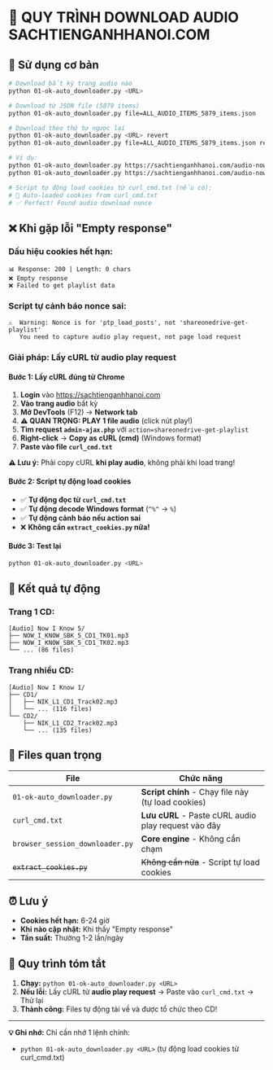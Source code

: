 # 🎵 QUY TRÌNH DOWNLOAD AUDIO SACHTIENGANHHANOI.COM

## 🚀 Sử dụng cơ bản

```bash
# Download bất kỳ trang audio nào
python 01-ok-auto_downloader.py <URL>

# Download từ JSON file (5879 items)
python 01-ok-auto_downloader.py file=ALL_AUDIO_ITEMS_5879_items.json

# Download theo thứ tự ngược lại
python 01-ok-auto_downloader.py <URL> revert
python 01-ok-auto_downloader.py file=ALL_AUDIO_ITEMS_5879_items.json revert

# Ví dụ:
python 01-ok-auto_downloader.py https://sachtienganhhanoi.com/audio-now-i-know-1-student-book-audio-cd/
python 01-ok-auto_downloader.py https://sachtienganhhanoi.com/audio-now-i-know-5-student-book-audio-cd/ revert

# Script tự động load cookies từ curl_cmd.txt (nếu có):
# 🔄 Auto-loaded cookies from curl_cmd.txt
# ✅ Perfect! Found audio download nonce
```

## ❌ Khi gặp lỗi "Empty response"

### Dấu hiệu cookies hết hạn:
```
📊 Response: 200 | Length: 0 chars
❌ Empty response
❌ Failed to get playlist data
```

### Script tự cảnh báo nonce sai:
```
⚠️  Warning: Nonce is for 'ptp_load_posts', not 'shareonedrive-get-playlist'
   You need to capture audio play request, not page load request
```

### Giải pháp: Lấy cURL từ audio play request

#### Bước 1: Lấy cURL đúng từ Chrome
1. **Login** vào https://sachtienganhhanoi.com
2. **Vào trang audio** bất kỳ
3. **Mở DevTools** (F12) → **Network tab**
4. **⚠️ QUAN TRỌNG: PLAY 1 file audio** (click nút play!)
5. **Tìm request `admin-ajax.php`** với `action=shareonedrive-get-playlist`
6. **Right-click** → **Copy as cURL (cmd)** (Windows format)
7. **Paste vào file `curl_cmd.txt`**

**⚠️ Lưu ý:** Phải copy cURL **khi play audio**, không phải khi load trang!

#### Bước 2: Script tự động load cookies
- ✅ **Tự động đọc từ `curl_cmd.txt`**
- ✅ **Tự động decode Windows format** (`^%^` → `%`)
- ✅ **Tự động cảnh báo nếu action sai**
- ❌ **Không cần `extract_cookies.py` nữa!**

#### Bước 3: Test lại
```bash
python 01-ok-auto_downloader.py <URL>
```

## 📁 Kết quả tự động

### Trang 1 CD:
```
[Audio] Now I Know 5/
├── NOW_I_KNOW_SBK_5_CD1_TK01.mp3
├── NOW_I_KNOW_SBK_5_CD1_TK02.mp3
└── ... (86 files)
```

### Trang nhiều CD:
```
[Audio] Now I Know 1/
├── CD1/
│   ├── NIK_L1_CD1_Track02.mp3
│   └── ... (116 files)
└── CD2/
    ├── NIK_L1_CD2_Track02.mp3
    └── ... (135 files)
```

## 🔧 Files quan trọng

| File | Chức năng |
|------|-----------|
| `01-ok-auto_downloader.py` | **Script chính** - Chạy file này (tự load cookies) |
| `curl_cmd.txt` | **Lưu cURL** - Paste cURL audio play request vào đây |
| `browser_session_downloader.py` | **Core engine** - Không cần chạm |
| ~~`extract_cookies.py`~~ | ~~Không cần nữa~~ - Script tự load cookies |

## ⏰ Lưu ý

- **Cookies hết hạn:** 6-24 giờ
- **Khi nào cập nhật:** Khi thấy "Empty response"
- **Tần suất:** Thường 1-2 lần/ngày

## 🎯 Quy trình tóm tắt

1. **Chạy:** `python 01-ok-auto_downloader.py <URL>`
2. **Nếu lỗi:** Lấy cURL từ **audio play request** → Paste vào `curl_cmd.txt` → Thử lại
3. **Thành công:** Files tự động tải về và được tổ chức theo CD!

---

**💡 Ghi nhớ:** Chỉ cần nhớ 1 lệnh chính:
- `python 01-ok-auto_downloader.py <URL>` (tự động load cookies từ curl_cmd.txt)
